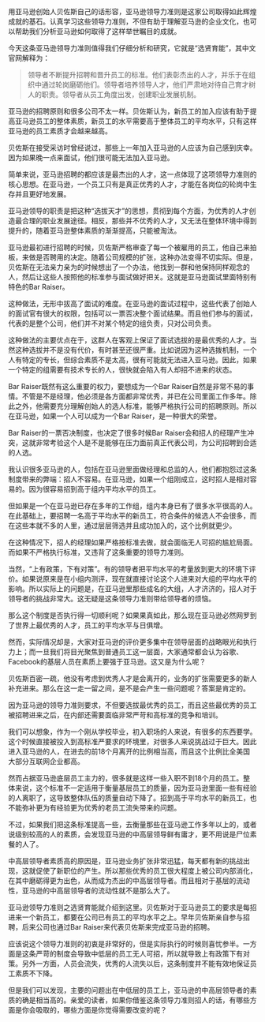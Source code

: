 用亚马逊创始人贝佐斯自己的话形容，亚马逊领导力准则是这家公司取得如此辉煌成就的基石。认真学习这些领导力准则，不但有助于理解亚马逊的企业文化，也可以帮助我们分析亚马逊如何取得了这样举世瞩目的成就。

今天这条亚马逊领导力准则值得我们仔细分析和研究，它就是“选贤育能”，其中文官网解释为：

> 领导者不断提升招聘和晋升员工的标准。他们表彰杰出的人才，并乐于在组织中通过轮岗磨砺他们。领导者培养领导人才，他们严肃地对待自己育才树人的职责。领导者从员工角度出发，创建职业发展机制。

亚马逊的招聘原则和很多公司不太一样。贝佐斯认为，新员工的加入应该有助于提高亚马逊员工的整体素质，新员工的水平需要高于整体员工的平均水平，只有这样亚马逊的员工素质才会越来越高。

贝佐斯在接受采访时曾经说过，那些上一年加入亚马逊的人应该为自己感到庆幸。因为如果晚一点来面试，他们很可能无法加入亚马逊。

简单来说，亚马逊招聘的都应该是最杰出的人才，这一点体现了这项领导力准则的核心思想。在亚马逊，一个员工只有是真正优秀的人才，才能在各岗位的轮岗中生存并且更好地发展。

亚马逊领导的职责是把这种“选拔天才”的思想，贯彻到每个方面，为优秀的人才创造最合理的职业发展途径。相反，那些并不优秀的人才，又无法在整体环境中得到提升的，随着亚马逊整体素质的渐渐提高，只能被淘汰。

亚马逊最初进行招聘的时候，贝佐斯严格审查了每一个被雇用的员工，他自己来拍板，来做是否聘用的决定。随着公司规模的扩张，这种办法变得不切实际。但是，贝佐斯在无法亲力亲为的时候想出了一个办法，他找到一群和他保持同样观念的人，然后让这些人按照他的标准参与面试做好把关。这就是亚马逊面试里面特别有特色的Bar Raiser。

这种做法，无形中拔高了面试的难度。在亚马逊的面试过程中，这些代表了创始人的面试官有很大的权限，包括可以一票否决整个面试结果。而且他们参与的面试，代表的是整个公司，他们并不对某个特定的组负责，只对公司负责。

这种做法的主要优点在于，这群人在客观上保证了面试选拔的是最优秀的人才。当然这种选拔并不是没有代价，有时甚至还很严重。比如说因为这种选拨机制，一个人有特定的专长，但综合素质不是太高，很有可能就无法进入亚马逊。因此，如果一个特定的组需要有技术专长的人，很快就会陷入有人却招不进来的状态。

Bar Raiser既然有这么重要的权力，要想成为一个Bar Raiser自然是非常不易的事情。不管是不是经理，他必须是各方面都非常优秀，并已在公司里面工作多年。除此之外，他需要充分理解创始人的选人标准，能够严格执行公司的招聘原则。所以在亚马逊，如果一个人可以成为一个Bar Raiser，是一种很大的荣誉。

Bar Raiser的一票否决制度，也决定了很多时候Bar Raiser会和招人的经理产生冲突，这就非常考验这个人是不是能够在压力面前真正代表公司，为公司招聘到合适的人选。

我认识很多亚马逊的人，包括在亚马逊里面做经理和总监的人，他们都抱怨过这条制度带来的弊端：招人不容易。在亚马逊，如果一个组刚成立，这时招人是相对容易的。因为很容易招到高于组内平均水平的员工。

但如果是一个在亚马逊已存在多年的工作组，组内本身已有了很多水平很高的人。在此基础上，要招聘一名高于平均水平的新员工，符合条件的候选人不会很多，而在这些本就不多的人里，通过层层筛选并且成功加入的，这个比例就更少。

在这种情况下，招人的经理如果严格按标准去做，就会面临无人可招的尴尬局面。而如果不严格执行标准，又违背了这条重要的领导力准则。

当然，“上有政策，下有对策”。有的领导者把平均水平的考量放到更大的环境下评价。如果说原来是在小组内测评，现在就直接讨论这个人进来对大组的平均水平的影响。所以实际上的问题是，在亚马逊里那些成名的大组，人才济济的，招人对于领导者的挑战非常大。这无疑是这条领导力准则带给领导者的烦恼。

那么这个制度是否执行得一切顺利呢？如果果真如此，那么现在亚马逊必然网罗到了世界上最优秀的人才，员工的平均水平与日俱增。

然而，实际情况却是，大家对亚马逊的评价更多集中在领导层面的战略眼光和执行力上；而一旦我们将目光聚焦到普通员工这一层面，大家通常都会认为谷歌、Facebook的基层人员在素质上要强于亚马逊。这又是为什么呢？

贝佐斯百密一疏，他没有考虑到优秀人才是会离开的，业务的扩张需要更多的新人补充进来。那么在这一走一留之间，是不是会产生一些问题呢？答案是肯定的。

因为亚马逊的领导力准则要求，不但要选拔最优秀的员工，而且这些最优秀的员工被招聘进来之后，在内部还需要面临非常严苛和高标准的竞争和培训。

我们可以想象，作为一个刚从学校毕业，初入职场的人来说，有很多的东西要学。这个时候直接被投入到高标准严要求的环境里，对很多人来说挑战过于巨大。因此进入亚马逊的人，在进去的前18个月离开的比例相当高，而且这个比例比全美国大部分互联网企业都高。

然而占据亚马逊底层员工主力的，很多就是这样一些入职不到18个月的员工。整体来说，这个标准不一定适用于衡量基层员工的质量，因为亚马逊里面一些有经验的人离职了，这导致整体队伍的质量自动下降了。招到高于平均水平的新员工，也不能弥补更为有经验更为优秀的老员工流失带来的问题。

不过，如果我们把这条标准提高一些，去衡量那些在亚马逊工作多年以上的，或者说级别较高的人的素质，会发现亚马逊的中高层领导鲜有庸才，更不用说是尸位素餐的人了。

中高层领导者素质高的原因是，亚马逊业务扩张非常迅猛，每天都有新的挑战出现，这就促使了新职位的产生。所以那些优秀的员工很大程度上被公司内部消化，在其中磨砺得更为出色，从而成为杰出的中高层领导者。而且相对于基层的流动性，亚马逊的中高层领导者的流动性就不是那么大了。

亚马逊领导力准则之选贤育能就介绍到这里。贝佐斯对于亚马逊员工的要求是每招进来一个新员工，都要在公司已有员工的平均水平之上。早年贝佐斯亲自参与招聘，后来公司也通过Bar Raiser来代表贝佐斯来完成亚马逊的招聘。

应该说这个领导力准则的初衷是非常好的，但是实际执行的时候则喜忧参半。一方面是这条严苛的制度会导致中低层的员工无人可招，所以就导致上有政策下有对策。另外一方面，人员会流失，优秀的人流失以后，这条制度并不能有效地保证员工素质不下降。

但是我们可以发现，主要的问题出在中低层的员工上，亚马逊的中高层领导者的素质的确是相当高的。亲爱的读者，如果你借鉴这条领导力准则招人的话，有哪些方面是你会吸取的，哪些方面是你觉得需要改变的呢？

